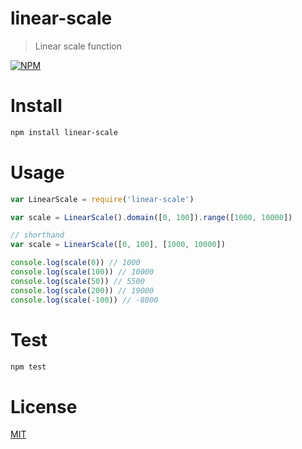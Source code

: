 # linear-scale

> Linear scale function

[![NPM](https://nodei.co/npm/linear-scale.png)](https://nodei.co/npm/linear-scale)

# Install

```bash
npm install linear-scale
```

# Usage

```javascript
var LinearScale = require('linear-scale')

var scale = LinearScale().domain([0, 100]).range([1000, 10000])

// shorthand
var scale = LinearScale([0, 100], [1000, 10000])

console.log(scale(0)) // 1000
console.log(scale(100)) // 10000
console.log(scale(50)) // 5500
console.log(scale(200)) // 19000
console.log(scale(-100)) // -8000
```

# Test

```bash
npm test
```

# License

[MIT](./LICENSE)
